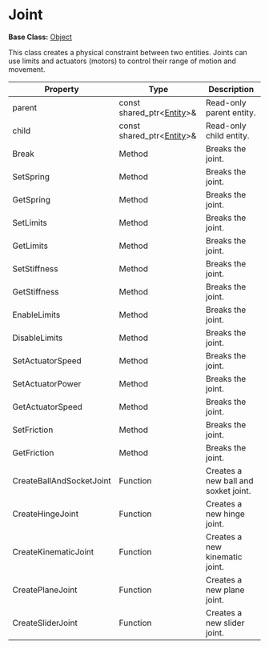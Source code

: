 # Joint #

**Base Class:** [Object](CPP_Object.md)

This class creates a physical constraint between two entities. Joints can use limits and actuators (motors) to control their range of motion and movement.

| Property | Type | Description |
|---|---|----|
| parent | const shared_ptr<[Entity](CPP_Entity_32f.md)\>& | Read-only parent entity. |
| child | const shared_ptr<[Entity](CPP_Entity_32f.md)\>& | Read-only child entity. |
| Break | Method | Breaks the joint. |
| SetSpring | Method | Breaks the joint. |
| GetSpring | Method | Breaks the joint. |
| SetLimits | Method | Breaks the joint. |
| GetLimits | Method | Breaks the joint. |
| SetStiffness | Method | Breaks the joint. |
| GetStiffness | Method | Breaks the joint. |
| EnableLimits | Method | Breaks the joint. |
| DisableLimits | Method | Breaks the joint. |
| SetActuatorSpeed | Method | Breaks the joint. |
| SetActuatorPower | Method | Breaks the joint. |
| GetActuatorSpeed | Method | Breaks the joint. |
| SetFriction | Method | Breaks the joint. |
| GetFriction | Method | Breaks the joint. |
| CreateBallAndSocketJoint | Function | Creates a new ball and soxket joint. |
| CreateHingeJoint | Function | Creates a new hinge joint. |
| CreateKinematicJoint | Function | Creates a new kinematic joint. |
| CreatePlaneJoint | Function | Creates a new plane joint. |
| CreateSliderJoint | Function | Creates a new slider joint. |
